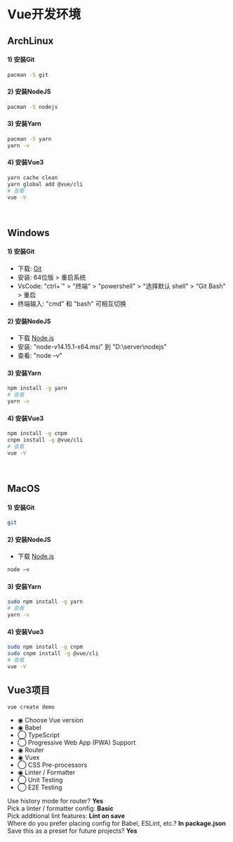 # Vue开发环境

## ArchLinux
#### 1) 安装Git
```bash
pacman -S git
```
#### 2) 安装NodeJS
```bash
pacman -S nodejs
```
#### 3) 安装Yarn
```bash
pacman -S yarn
yarn -v
```
#### 4) 安装Vue3
```bash
yarn cache clean
yarn global add @vue/cli
# 查看
vue -V
```

<br/>

## Windows
#### 1) 安装Git
- 下载: [Git](https://git-scm.com/download/win)
- 安装: 64位版 > 重启系统
- VsCode: "ctrl+`" > "终端" > "powershell" > "选择默认 shell" > "Git Bash" > 重启
- 终端输入: "cmd" 和 "bash" 可相互切换

#### 2) 安装NodeJS
- 下载 [Node.js](https://nodejs.org/en/download/)
- 安装: "node-v14.15.1-x64.msi" 到 "D:\server\nodejs"
- 查看: "node –v"

#### 3) 安装Yarn
```bash
npm install -g yarn
# 查看
yarn -v
```

#### 4) 安装Vue3
```bash
npm install -g cnpm
cnpm install -g @vue/cli
# 查看
vue -V
```
<br/>

## MacOS
#### 1) 安装Git
```bash
git
```

#### 2) 安装NodeJS
- 下载 [Node.js](https://nodejs.org/en/download/)
```bash
node –v
```

#### 3) 安装Yarn
```bash
sudo npm install -g yarn
# 查看
yarn -v
```
#### 4) 安装Vue3
```bash
sudo npm install -g cnpm
sudo cnpm install -g @vue/cli
# 查看
vue -V
```

## Vue3项目
```bash
vue create demo
```
- ◉ Choose Vue version
- ◉ Babel
- ◯ TypeScript
- ◯ Progressive Web App (PWA) Support
- ◉ Router
- ◉ Vuex
- ◯ CSS Pre-processors
- ◉ Linter / Formatter
- ◯ Unit Testing
- ◯ E2E Testing

Use history mode for router? **Yes**<br/>
Pick a linter / formatter config: **Basic**<br/>
Pick additional lint features: **Lint on save**<br/>
Where do you prefer placing config for Babel, ESLint, etc.? **In package.json**<br/>
Save this as a preset for future projects? **Yes**<br/>

<br/><br/>